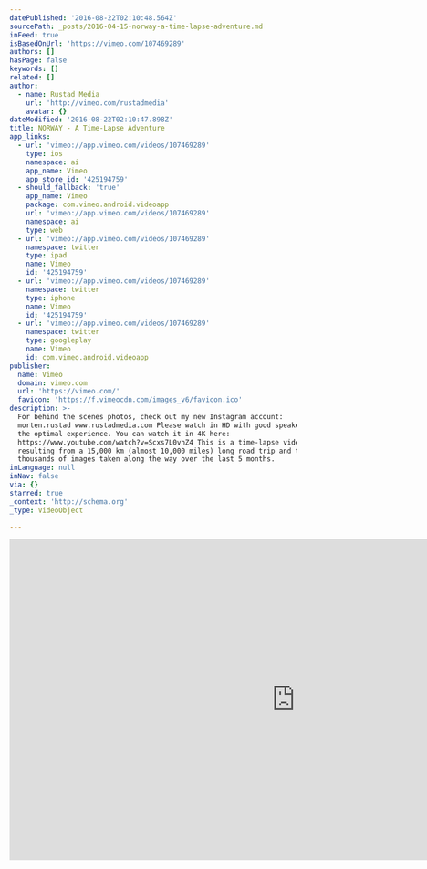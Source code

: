 ```yaml
---
datePublished: '2016-08-22T02:10:48.564Z'
sourcePath: _posts/2016-04-15-norway-a-time-lapse-adventure.md
inFeed: true
isBasedOnUrl: 'https://vimeo.com/107469289'
authors: []
hasPage: false
keywords: []
related: []
author:
  - name: Rustad Media
    url: 'http://vimeo.com/rustadmedia'
    avatar: {}
dateModified: '2016-08-22T02:10:47.898Z'
title: NORWAY - A Time-Lapse Adventure
app_links:
  - url: 'vimeo://app.vimeo.com/videos/107469289'
    type: ios
    namespace: ai
    app_name: Vimeo
    app_store_id: '425194759'
  - should_fallback: 'true'
    app_name: Vimeo
    package: com.vimeo.android.videoapp
    url: 'vimeo://app.vimeo.com/videos/107469289'
    namespace: ai
    type: web
  - url: 'vimeo://app.vimeo.com/videos/107469289'
    namespace: twitter
    type: ipad
    name: Vimeo
    id: '425194759'
  - url: 'vimeo://app.vimeo.com/videos/107469289'
    namespace: twitter
    type: iphone
    name: Vimeo
    id: '425194759'
  - url: 'vimeo://app.vimeo.com/videos/107469289'
    namespace: twitter
    type: googleplay
    name: Vimeo
    id: com.vimeo.android.videoapp
publisher:
  name: Vimeo
  domain: vimeo.com
  url: 'https://vimeo.com/'
  favicon: 'https://f.vimeocdn.com/images_v6/favicon.ico'
description: >-
  For behind the scenes photos, check out my new Instagram account:
  morten.rustad www.rustadmedia.com Please watch in HD with good speakers for
  the optimal experience. You can watch it in 4K here:
  https://www.youtube.com/watch?v=Scxs7L0vhZ4 This is a time-lapse video
  resulting from a 15,000 km (almost 10,000 miles) long road trip and tens of
  thousands of images taken along the way over the last 5 months.
inLanguage: null
inNav: false
via: {}
starred: true
_context: 'http://schema.org'
_type: VideoObject

---
```

<iframe src="https://cdn.embedly.com/widgets/media.html?src=https%3A%2F%2Fplayer.vimeo.com%2Fvideo%2F107469289&amp;url=https%3A%2F%2Fvimeo.com%2F107469289&amp;image=http%3A%2F%2Fi.vimeocdn.com%2Fvideo%2F490874305_1280.jpg&amp;key=b7d04c9b404c499eba89ee7072e1c4f7&amp;type=text%2Fhtml&amp;schema=vimeo" width="1000" height="563" scrolling="no" frameborder="0" allowfullscreen="allowfullscreen" style=""></iframe>